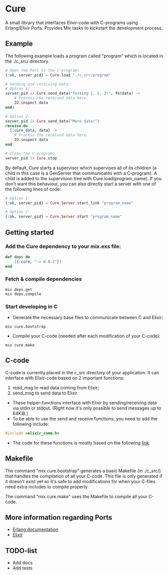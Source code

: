 # Cure

A small library that interfaces Elixir-code with C-programs using Erlang/Elixir Ports. Provides Mix tasks to kickstart the development process.

## Example

The following example loads a program called "program" which is located in the ./c_src/ directory.

```elixir
# Open the Port to the C-program:
{:ok, server_pid} = Cure.load "./c_src/program" 

# Sending and receiving data:
# Option 1:
server_pid |> Cure.send_data("Testing 1, 2, 3!", fn(data) ->
    # Process the received data here.
    IO.inspect data
end)

# Option 2:
server_pid |> Cure.send_data("More data!")
receive do
  {:cure_data, data} ->
    # Process the received data here.
    IO.inspect data
end

# Close the C-program:
server_pid |> Cure.stop
```

By default, Cure starts a supervisor which supervises all of its children (a child in this case is a GenServer that communicates with a C-program). A child is added to the supervision tree with Cure.load(program_name). If you don't want this behaviour, you can also directly start a server with one of the following lines of code:

```elixir
# Option 1:
{:ok, server_pid} = Cure.Server.start_link "program_name"

# Option 2:
{:ok, server_pid} = Cure.Server.start "program_name"
```

## Getting started

### Add the Cure dependency to your mix.exs file:
```elixir
def deps do
	[{:cure, "~> 0.0.1"}]
end
```
### Fetch & compile dependencies
```
mix deps.get
mix deps.compile
```

### Start developing in C

- Generate the necessary base files to communicate between C and Elixir:
```
mix cure.bootstrap
```

- Compile your C-code (needed after each modification of your C-code):
```
mix cure.make
```

## C-code

C-code is currently placed in the c_src directory of your application.
It can interface with Elixir-code based on 2 important functions:

1. read_msg to read data coming from Elixir;
2. send_msg to send data to Elixir.

- These helper-functions interface with Elixir by sending/receiving data via stdin or stdout. (Right now it's only possible to send messages up to 64KiB.)
- To be able to use the send and receive functions, you need to add the following include:
```C
#include <elixir_comm.h>
```

- The code for these functions is mostly based on the following [link](http://www.erlang.org/doc/tutorial/c_port.html#id57564).

## Makefile

The command "mix cure.bootstrap" generates a basic Makefile (in ./c_src/) that handles the compilation of all your C-code. This file is only generated if it doesn't exist yet so it's safe to add modifications for when your C-files need extra includes to compile properly.

The command "mix cure.make" uses the Makefile to compile all your C-code.

## More information regarding Ports

- [Erlang documentation](http://www.erlang.org/doc/tutorial/c_port.html)
- [Elixir](http://elixir-lang.org/docs/stable/elixir/Port.html)

## TODO-list
- Add docs
- Add tests
